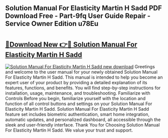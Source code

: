 ## Solution Manual For Elasticity Martin H Sadd PDF Download Free - Part-9fq User Guide Repair - Service Owner Edition u78Eu

# <h2><a href="http://bc77648.oget.top/?id=Solution+Manual+For+Elasticity+Martin+H+Sadd">🔗Download New 👉🔴 Solution Manual For Elasticity Martin H Sadd</a></h2>

[![Solution Manual For Elasticity Martin H Sadd new download](https://i.imgur.com/5g1atiW.png)](http://bc77648.oget.top/?id=Solution+Manual+For+Elasticity+Martin+H+Sadd)
Greetings and welcome to the user manual for your newly obtained Solution Manual For Elasticity Martin H Sadd. This manual is intended to help you become an expert user of your product by providing a detailed explanation of its features, functions, and benefits. You will find step-by-step instructions for installation, usage, maintenance, and troubleshooting. Familiarize with Controls Before you begin, familiarize yourself with the location and function of all control buttons and settings on your Solution Manual For Elasticity Martin H Sadd. Solution Manual For Elasticity Martin H Sadd feature set includes biometric authentication, smart home integration, automatic updates, and personalized dashboard, all accessible through the sleek and user-friendly interface. Thank You for Choosing Solution Manual For Elasticity Martin H Sadd. We value your trust and support.
